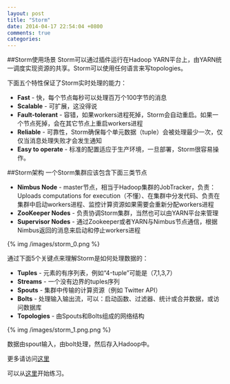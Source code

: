 ```yaml
---
layout: post
title: "Storm"
date: 2014-04-17 22:54:04 +0800
comments: true
categories: 
---
```

##Storm使用场景
Storm可以通过插件运行在Hadoop YARN平台上，由YARN统一调度实现资源的共享。Storm可以使用任何语言来写topologies。

下面五个特性保证了Storm实时处理的能力：  


- **Fast** - 快，每个节点每秒可以处理百万个100字节的消息
- **Scalable** - 可扩展，这没得说
- **Fault-tolerant** - 容错，如果workers进程死掉，Storm会自动重启。如果一个节点死掉，会在其它节点上重启workers进程
- **Reliable** - 可靠性，Storm确保每个单元数据（tuple）会被处理最少一次，仅仅当消息处理失败才会发生通知
- **Easy to operate** - 标准的配置适应于生产环境，一旦部署，Storm很容易操作。

<!--more-->
##Storm架构
一个Storm集群应该包含下面三类节点

- **Nimbus Node** - master节点，相当于Hadoop集群的JobTracker，负责：Uploads computations for execution（不懂）、在集群中分发代码、负责在集群中启动workers进程、监控计算资源如果需要会重新分配workers进程
- **ZooKeeper Nodes** - 负责协调Storm集群，当然也可以由YARN平台来管理
- **Supervisor Nodes** - 通过Zookeeper或者YARN与Nimbus节点通信，根据Nimbus返回的消息来启动和停止workers进程

{% img /images/storm_0.png %} 

通过下面5个关键点来理解Storm是如何处理数据的：

- **Tuples** - 元素的有序列表，例如“4-tuple”可能是（7,1,3,7）
- **Streams** - 一个没有边界的tuples序列
- **Spouts** - 集群中传输的计算资源（例如 Twitter API）
- **Bolts** - 处理输入输出流，可以：启动函数、过滤器、统计或合并数据，或访问数据库
- **Topologies** - 由Spouts和Bolts组成的网络结构

{% img /images/storm_1.png.png %} 

数据由spout输入，由bolt处理，然后存入Hadoop中。

更多请访问[这里](http://zh.hortonworks.com/labs/storm/)

可以从[这里](http://zh.hortonworks.com/hadoop-tutorial/processing-streaming-data-near-real-time-apache-storm/)开始练习。


